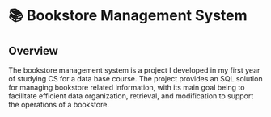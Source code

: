 # 📚 Bookstore Management System 

## Overview 
The bookstore management system is a project I developed in my first year of studying CS for a data base course. The project provides an SQL solution for managing bookstore related information, with its main goal being to facilitate efficient data organization, retrieval, and modification to support the operations of a bookstore.
